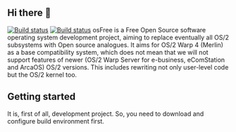 ## Hi there 👋
[![Build status](https://github.com/osfree-project/osfree/actions/workflows/build_win.yml/badge.svg)](https://github.com/osfree-project/osfree/actions?query=workflow%3Abuild_win.yml)
[![Build status](https://github.com/osfree-project/osfree/actions/workflows/build_lnx.yml/badge.svg)](https://github.com/osfree-project/osfree/actions?query=workflow%3Abuild_lnx.yml)
osFree is a Free Open Source software operating system development project, aiming to replace eventually all OS/2 subsystems with Open source analogues. It aims for OS/2 Warp 4 (Merlin) as a base compatibility system, which does not mean that we will not support features of newer (OS/2 Warp Server for e-business, eComStation and ArcaOS) OS/2 versions. This includes rewriting not only user-level code but the OS/2 kernel too. 

## Getting started

It is, first of all, development project. So, you need to download and configure build environment first.
